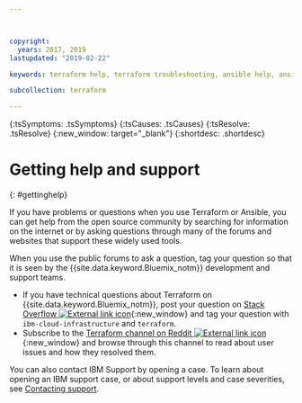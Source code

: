 ```yaml
---



copyright:
  years: 2017, 2019
lastupdated: "2019-02-22"

keywords: terraform help, terraform troubleshooting, ansible help, ansible troubleshooting

subcollection: terraform

---
```


{:tsSymptoms: .tsSymptoms} 
{:tsCauses: .tsCauses} 
{:tsResolve: .tsResolve} 
{:new_window: target="_blank"}
{:shortdesc: .shortdesc}

# Getting help and support 
{: #gettinghelp}

If you have problems or questions when you use Terraform or Ansible, you can get help from the open source community by searching for information on the internet or by asking questions through many of the forums and websites that support these widely used tools.

When you use the public forums to ask a question, tag your question so that it is seen by the {{site.data.keyword.Bluemix_notm}} development and support teams.
* If you have technical questions about Terraform on {{site.data.keyword.Bluemix_notm}}, post your question on [Stack Overflow ![External link icon](../icons/launch-glyph.svg "External link icon")](http://stackoverflow.com/search?q=ibm-cloud-infrastructure+terraform){:new_window} and tag your question with `ibm-cloud-infrastructure` and `terraform`.
* Subscribe to the [Terraform channel on Reddit ![External link icon](../icons/launch-glyph.svg "External link icon")](https://www.reddit.com/r/Terraform/){:new_window} and browse through this channel to read about user issues and how they resolved them. 

You can also contact IBM Support by opening a case. To learn about opening an IBM support case, or about support levels and case severities, see [Contacting support](/docs/get-support?topic=get-support-getting-customer-support#getting-customer-support). 

